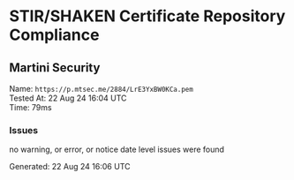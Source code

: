 # STIR/SHAKEN Certificate Repository Compliance

## Martini Security

Name: `https://p.mtsec.me/2884/LrE3YxBW0KCa.pem`\
Tested At: 22 Aug 24 16:04 UTC\
Time: 79ms

### Issues

no warning, or error, or notice date level issues were found

Generated: 22 Aug 24 16:06 UTC